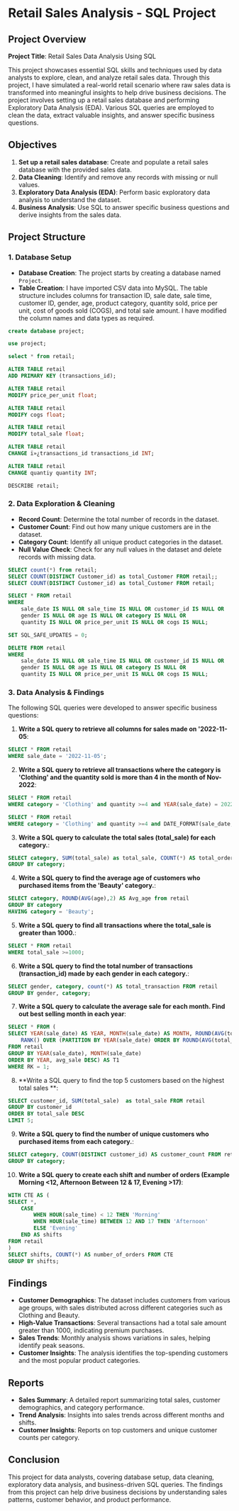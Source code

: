 # Retail Sales Analysis  - SQL Project

## Project Overview

**Project Title**: Retail Sales Data Analysis Using SQL

This project showcases essential SQL skills and techniques used by data analysts to explore, clean, and analyze retail sales data. Through this project, I have simulated a real-world retail scenario where raw sales data is transformed into meaningful insights to help drive business decisions. The project involves setting up a retail sales database and performing Exploratory Data Analysis (EDA). Various SQL queries are employed to clean the data, extract valuable insights, and answer specific business questions.

## Objectives

1. **Set up a retail sales database**: Create and populate a retail sales database with the provided sales data.
2. **Data Cleaning**: Identify and remove any records with missing or null values.
3. **Exploratory Data Analysis (EDA)**: Perform basic exploratory data analysis to understand the dataset.
4. **Business Analysis**: Use SQL to answer specific business questions and derive insights from the sales data.

## Project Structure

### 1. Database Setup

- **Database Creation**: The project starts by creating a database named `Project`.
- **Table Creation**: I have imported CSV data into MySQL. The table structure includes columns for transaction ID, sale date, sale time, customer ID, gender, age, product category, quantity sold, price per unit, cost of goods sold (COGS), and total sale amount. I have modified the column names and data types as required.

```sql
create database project;

use project;

select * from retail;

ALTER TABLE retail
ADD PRIMARY KEY (transactions_id);

ALTER TABLE retail
MODIFY price_per_unit float;

ALTER TABLE retail
MODIFY cogs float;

ALTER TABLE retail
MODIFY total_sale float;

ALTER TABLE retail
CHANGE ï»¿transactions_id transactions_id INT;

ALTER TABLE retail
CHANGE quantiy quantity INT;

DESCRIBE retail;

```

### 2. Data Exploration & Cleaning

- **Record Count**: Determine the total number of records in the dataset.
- **Customer Count**: Find out how many unique customers are in the dataset.
- **Category Count**: Identify all unique product categories in the dataset.
- **Null Value Check**: Check for any null values in the dataset and delete records with missing data.

```sql
SELECT count(*) from retail;
SELECT COUNT(DISTINCT Customer_id) as total_Customer FROM retail;;
SELECT COUNT(DISTINCT Customer_id) as total_Customer FROM retail;

SELECT * FROM retail
WHERE 
    sale_date IS NULL OR sale_time IS NULL OR customer_id IS NULL OR 
    gender IS NULL OR age IS NULL OR category IS NULL OR 
    quantity IS NULL OR price_per_unit IS NULL OR cogs IS NULL;

SET SQL_SAFE_UPDATES = 0;

DELETE FROM retail
WHERE 
    sale_date IS NULL OR sale_time IS NULL OR customer_id IS NULL OR 
    gender IS NULL OR age IS NULL OR category IS NULL OR 
    quantity IS NULL OR price_per_unit IS NULL OR cogs IS NULL;
```

### 3. Data Analysis & Findings

The following SQL queries were developed to answer specific business questions:

1. **Write a SQL query to retrieve all columns for sales made on '2022-11-05**:
```sql
SELECT * FROM retail
WHERE sale_date = '2022-11-05';
```

2. **Write a SQL query to retrieve all transactions where the category is 'Clothing' and the quantity sold is more than 4 in the month of Nov-2022**:
```sql
SELECT * FROM retail
WHERE category = 'Clothing' and quantity >=4 and YEAR(sale_date) = 2022 and MONTH(sale_date) = 11;

SELECT * FROM retail
WHERE category = 'Clothing' and quantity >=4 and DATE_FORMAT(sale_date, '%m-%Y') = '11-2022';
```

3. **Write a SQL query to calculate the total sales (total_sale) for each category.**:
```sql
SELECT category, SUM(total_sale) as total_sale, COUNT(*) AS total_orders FROM retail
GROUP BY category;
```

4. **Write a SQL query to find the average age of customers who purchased items from the 'Beauty' category.**:
```sql
SELECT category, ROUND(AVG(age),2) AS Avg_age from retail
GROUP BY category 
HAVING category = 'Beauty';
```

5. **Write a SQL query to find all transactions where the total_sale is greater than 1000.**:
```sql
SELECT * FROM retail
WHERE total_sale >=1000;
```

6. **Write a SQL query to find the total number of transactions (transaction_id) made by each gender in each category.**:
```sql
SELECT gender, category, count(*) AS total_transaction FROM retail
GROUP BY gender, category;
```

7. **Write a SQL query to calculate the average sale for each month. Find out best selling month in each year**:
```sql
SELECT * FROM (
SELECT YEAR(sale_date) AS YEAR, MONTH(sale_date) AS MONTH, ROUND(AVG(total_sale),2) AS avg_sale, 
	RANK() OVER (PARTITION BY YEAR(sale_date) ORDER BY ROUND(AVG(total_sale),2) DESC) AS RK
FROM retail
GROUP BY YEAR(sale_date), MONTH(sale_date)
ORDER BY YEAR, avg_sale DESC) AS T1 
WHERE RK = 1;
```

8. **Write a SQL query to find the top 5 customers based on the highest total sales **:
```sql
SELECT customer_id, SUM(total_sale)  as total_sale FROM retail
GROUP BY customer_id
ORDER BY total_sale DESC
LIMIT 5;
```

9. **Write a SQL query to find the number of unique customers who purchased items from each category.**:
```sql
SELECT category, COUNT(DISTINCT customer_id) AS customer_count FROM retail
GROUP BY category;
```

10. **Write a SQL query to create each shift and number of orders (Example Morning <12, Afternoon Between 12 & 17, Evening >17)**:
```sql
WITH CTE AS (
SELECT *,
	CASE 
		WHEN HOUR(sale_time) < 12 THEN 'Morning'
        WHEN HOUR(sale_time) BETWEEN 12 AND 17 THEN 'Afternoon'
        ELSE 'Evening'
	END AS shifts
FROM retail
)
SELECT shifts, COUNT(*) AS number_of_orders FROM CTE
GROUP BY shifts;
```

## Findings

- **Customer Demographics**: The dataset includes customers from various age groups, with sales distributed across different categories such as Clothing and Beauty.
- **High-Value Transactions**: Several transactions had a total sale amount greater than 1000, indicating premium purchases.
- **Sales Trends**: Monthly analysis shows variations in sales, helping identify peak seasons.
- **Customer Insights**: The analysis identifies the top-spending customers and the most popular product categories.

## Reports

- **Sales Summary**: A detailed report summarizing total sales, customer demographics, and category performance.
- **Trend Analysis**: Insights into sales trends across different months and shifts.
- **Customer Insights**: Reports on top customers and unique customer counts per category.

## Conclusion

This project for data analysts, covering database setup, data cleaning, exploratory data analysis, and business-driven SQL queries. The findings from this project can help drive business decisions by understanding sales patterns, customer behavior, and product performance.

